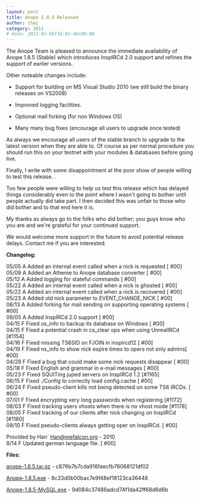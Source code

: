 ```yaml
---
layout: post
title: Anope 1.8.5 Released
author: chaz
category: 2011
# date: 2011-02-06T16:01:46+00:00
---
```


The Anope Team is pleased to announce the immediate availability of Anope 1.8.5 (Stable) which introduces InspIRCd 2.0 support and refines the support of earlier versions.

Other noteable changes include:

* Support for building on MS Visual Studio 2010 (we still build the binary releases on VS2008)

* Improved logging facilities.

* Optional mail forking (for non Windows OS)

* Many many bug fixes (encourage all users to upgrade once tested)

As always we encourage all users of the stable branch to upgrade to the latest version when they are able to. Of course as per normal procedure you should run this on your testnet with your modules & databases before going live.

Finally, I write with some disappointment at the poor show of people willing to test this release. .

Too few people were willing to help us test this release which has delayed things considerably even to the point where I wasn't going to bother until people actually did take part. I then decided this was unfair to those who did bother and to that end here it is.

My thanks as always go to the folks who did bother; you guys know who you are and we're grateful for your continued support.

We would welcome more support in the future to avoid potential release delays. Contact me if you are interested.

<b>Changelog:</b>

05/05  A Added an internal event called when a nick is requested         [  #00]
<br/>
05/09  A Added an Atheme to Anope database converter                     [  #00]
<br/>
05/12  A Added logging for stateful commands                             [  #00]
<br/>
05/22  A Added an internal event called when a nick is ghosted           [  #00]
<br/>
05/22  A Added an internal event called when a nick is recovered         [  #00]
<br/>
05/23  A Added old nick parameter to EVENT_CHANGE_NICK                   [  #00]
<br/>
08/13  A Added forking for mail sending on supporting operating systems  [  #00]
<br/>
09/05  A Added InspIRCd 2.0 support                                      [  #00]
<br/>
04/15  F Fixed os_info to backup its database on Windows                 [  #00]
<br/>
04/15  F Fixed a potential crash in cs_clear ops when using UnrealIRCd   [#1154]
<br/>
04/16  F Fixed missing TS6SID on FJOIN in inspircd12                     [  #00]
<br/>
04/19  F Fixed ns_info to show nick expire times to opers not only admins[  #00]
<br/>
04/28  F Fixed a bug that could make some nick requests disappear        [  #00]
<br/>
05/18  F Fixed English and grammar in e-mail messages                    [  #00]
<br/>
05/23  F Fixed SQUITing juped servers on InspIRCd 1.2                    [#1165]
<br/>
06/15  F Fixed ./Config to correctly load config.cache                   [  #00]
<br/>
06/24  F Fixed pseudo-client kills not being detected on some TS6 IRCDs. [  #00]
<br/>
07/01  F Fixed encrypting very long passwords when registering           [#1172]
<br/>
08/03  F Fixed tracking users vhosts when there is no vhost mode         [#1178]
<br/>
08/05  F Fixed tracking of our clients after nick changing on InspIRCd   [#1180]
<br/>
09/10  F Fixed pseudo-clients always getting oper on InspIRCd.           [  #00]

Provided by Han` <Han@mefalcon.org> - 2010
<br/>
8/14   F Updated german language file.                                   [  #00]


<b>Files:</b>

<a href="https://sourceforge.net/projects/anope/files/anope-stable/Anope%201.8.5/anope-1.8.5.tar.gz/download">anope-1.8.5.tar.gz</a> - c876b7b7cda916faecfb78068121df02

<a href="https://sourceforge.net/projects/anope/files/anope-stable/Anope%201.8.5/Anope-1.8.5.exe/download">Anope-1.8.5.exe</a> - 8c33d0b00bac7e9f48ef18123ca36448

<a href="https://sourceforge.net/projects/anope/files/anope-stable/Anope%201.8.5/Anope-1.8.5-MySQL.exe/download">Anope-1.8.5-MySQL.exe</a> - 9d084c37486adcd74f1da42ff68d6d6b
